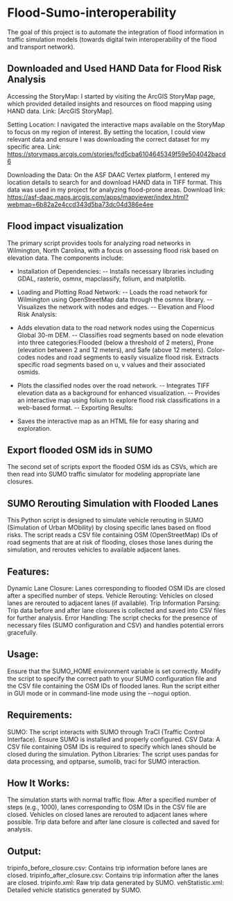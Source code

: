 # Flood-Sumo-interoperability


The goal of this project is to automate the integration of flood information in traffic simulation models (towards digital twin interoperability of the flood and transport network). 

## Downloaded and Used HAND Data for Flood Risk Analysis

Accessing the StoryMap: I started by visiting the ArcGIS StoryMap page, which provided detailed insights and resources on flood mapping using HAND data. Link: [ArcGIS StoryMap].

Setting Location: I navigated the interactive maps available on the StoryMap to focus on my region of interest. By setting the location, I could view relevant data and ensure I was downloading the correct dataset for my specific area.
Link: https://storymaps.arcgis.com/stories/fcd5cba6104645349f59e504042bacd6

Downloading the Data: On the ASF DAAC Vertex platform, I entered my location details to search for and download HAND data in TIFF format. This data was used in my project for analyzing flood-prone areas.
Download link: https://asf-daac.maps.arcgis.com/apps/mapviewer/index.html?webmap=6b82a2e4ccd343d5ba73dc04d386e4ee
## Flood impact visualization
The primary script provides tools for analyzing road networks in Wilmington, North Carolina, with a focus on assessing flood risk based on elevation data. The components include:

+ Installation of Dependencies:
-- Installs necessary libraries including GDAL, rasterio, osmnx, mapclassify, folium, and matplotlib.
  

+ Loading and Plotting Road Network:
-- Loads the road network for Wilmington using OpenStreetMap data through the osmnx library.
-- Visualizes the network with nodes and edges.
-- Elevation and Flood Risk Analysis:

+ Adds elevation data to the road network nodes using the Copernicus Global 30-m DEM.
-- Classifies road segments based on node elevation into three categories:Flooded (below a threshold of 2 meters),
Prone (elevation between 2 and 12 meters), and
Safe (above 12 meters).
Color-codes nodes and road segments to easily visualize flood risk.
Extracts specific road segments based on u, v values and their associated osmids.

+ Plots the classified nodes over the road network.
-- Integrates TIFF elevation data as a background for enhanced visualization.
-- Provides an interactive map using folium to explore flood risk classifications in a web-based format.
-- Exporting Results:

+ Saves the interactive map as an HTML file for easy sharing and exploration.

## Export flooded OSM ids in SUMO
The second set of scripts export the flooded OSM ids as CSVs, which are then read into SUMO traffic simulator for modeling appropriate lane closures.



## SUMO Rerouting Simulation with Flooded Lanes


This Python script is designed to simulate vehicle rerouting in SUMO (Simulation of Urban MObility) by closing specific lanes based on flood risks. The script reads a CSV file containing OSM (OpenStreetMap) IDs of road segments that are at risk of flooding, closes those lanes during the simulation, and reroutes vehicles to available adjacent lanes.

## Features:
Dynamic Lane Closure: Lanes corresponding to flooded OSM IDs are closed after a specified number of steps.
Vehicle Rerouting: Vehicles on closed lanes are rerouted to adjacent lanes (if available).
Trip Information Parsing: Trip data before and after lane closures is collected and saved into CSV files for further analysis.
Error Handling: The script checks for the presence of necessary files (SUMO configuration and CSV) and handles potential errors gracefully.

## Usage:
Ensure that the SUMO_HOME environment variable is set correctly.
Modify the script to specify the correct path to your SUMO configuration file and the CSV file containing the OSM IDs of flooded lanes.
Run the script either in GUI mode or in command-line mode using the --nogui option.
## Requirements:
SUMO: The script interacts with SUMO through TraCI (Traffic Control Interface). Ensure SUMO is installed and properly configured.
CSV Data: A CSV file containing OSM IDs is required to specify which lanes should be closed during the simulation.
Python Libraries: The script uses pandas for data processing, and optparse, sumolib, traci for SUMO interaction.

## How It Works:
The simulation starts with normal traffic flow.
After a specified number of steps (e.g., 1000), lanes corresponding to OSM IDs in the CSV file are closed.
Vehicles on closed lanes are rerouted to adjacent lanes where possible.
Trip data before and after lane closure is collected and saved for analysis.

## Output:
tripinfo_before_closure.csv: Contains trip information before lanes are closed.
tripinfo_after_closure.csv: Contains trip information after the lanes are closed.
tripinfo.xml: Raw trip data generated by SUMO.
vehStatistic.xml: Detailed vehicle statistics generated by SUMO.





